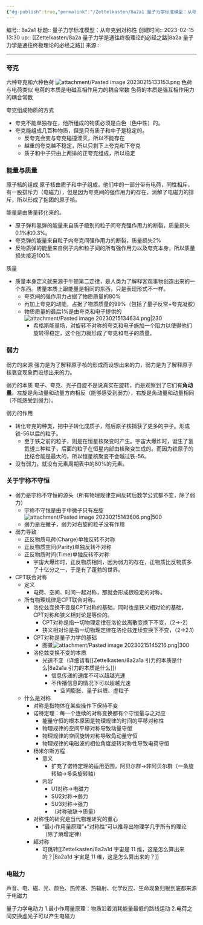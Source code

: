 ```yaml
---
{"dg-publish":true,"permalink":"/Zettelkasten/8a2a1 量子力学标准模型：从夸克到对称性/","dgPassFrontmatter":true}
---
```


编号:: 8a2a1
标题:: 量子力学标准模型：从夸克到对称性
创建时间:: 2023-02-15 13:30
up:: [[Zettelkasten/8a2a 量子力学是通往终极理论的必经之路\|8a2a 量子力学是通往终极理论的必经之路]]
来源:: 

---
### 夸克
六种夸克和六种色荷
![attachment/Pasted image 20230215133153.png](/img/user/attachment/Pasted%20image%2020230215133153.png)
色荷与电荷类似
电荷的本质是电磁互相作用力的耦合常数
色荷的本质是强互相作用力的耦合常数

夸克组成物质的方式
- 夸克不能单独存在，他所组成的物质必须是白色（色中性）的。
- 夸克能组成几百种物质，但是只有质子和中子是稳定的。
	- 反夸克会变与夸克碰撞湮灭，所以不能存在
	- 越重的夸克越不稳定，所以只剩下上夸克和下夸克
	- 质子和中子只由上两排的正夸克组成，所以稳定



### 能量与质量
原子核的组成
原子核由质子和中子组成，他们中的一部分带有电荷，同性相斥，有一股排斥力（电磁力），但是因为夸克间的强作用力的存在，消解了电磁力的排斥，所以形成了抱团的原子核。

能量是由质量转化来的。
- 原子弹和氢弹的能量来自质子级别的粒子间夸克强作用力的断裂，质量损失0.1%和0.3%。
- 夸克弹的能量来自粒子内夸克间强作用力的断裂，质量损失2%
- 反物质弹的能量来自例子内和粒子间的所有强作用力以及夸克本身，所以质量损失接近100%

质量
- 质量本身定义就来源于牛顿第二定律，是人类为了解释客观事物创造出来的一个东西。质量本质上跟能量是相同的东西，只是表现形式不一样。
	- 夸克间的强作用力占据了物质质量的80%
	- 再加上夸克的动能，占据了物质质量的99%（包括了量子反常+夸克凝胶）
	- 物质质量的最后1%是由夸克和电子提供的![attachment/Pasted image 20230215134634.png|230](/img/user/attachment/Pasted%20image%2020230215134634.png)
		- 希格斯能量场，对旋转不对称的夸克和电子施加一个阻力以使得他们旋转得稳定，这个阻力就形成了夸克和电子的质量。



### 弱力
弱力的来源
强力是为了解释原子核的形成而设想出来的力，弱力是为了解释原子核衰变现象而设想出来的力。

弱力的本质
电子、夸克、光子自旋不是说真实在旋转，而是观察到了它们有**角动量**。左旋是角动量和动量方向相反（能够感受到弱力），右旋是角动量和动量相同（不能感受到弱力）。

弱力的作用
- 转化夸克的种类，把中子转化成质子，然后原子核捕获了更多的中子。形成铁-56以后的粒子。
	- 至于铁之前的粒子，则是在恒星核聚变时产生。宇宙大爆炸时，诞生了氢氦锂三种粒子，后面的粒子在恒星内部由核聚变生成的。而因为铁原子的比结合能是最大的，所以恒星核聚变不会越过铁-56。
- 没有弱力，就没有元素周期表中的80%的元素。




### 关于宇称不守恒
- 弱力是宇称不守恒的源头（所有物理规律空间反转后数学公式都不变，除了弱力）
	- 宇称不守恒是由于中微子只有左旋![attachment/Pasted image 20230215143606.png|500](/img/user/attachment/Pasted%20image%2020230215143606.png)
	- 弱力是左撇子，弱力对右旋的粒子没有作用
- 弱力导致
	- 正反物质电荷(Charge)单独反转不对称
	- 正反物质空间(Parity)单独反转不对称
	- 正反物质时间(Time)单独反转不对称
		- 宇宙大爆炸时，正反物质相同，因为弱力的存在，正物质比反物质多了十亿分之一，于是有了蓬勃的世界。
- CPT联合对称
	- 定义
		- 电荷、空间、时间一起对称，那就会形成很稳定的对称。
	- 所有物理规律是CPT联合对称。
		- 洛伦兹变换不变是CPT对称的基础，同时也是狭义相对论的基础，CPT对称和狭义相对论是等价的。 
			- CPT对称是指一切物理定律在洛伦兹离散变换下不变，（2->-2）
			- 狭义相对论是指一切物理定律在洛伦兹连续变换下不变，（2->2.1）
		- CPT对称是量子力学的基础
			- 图景![attachment/Pasted image 20230215145216.png|300](/img/user/attachment/Pasted%20image%2020230215145216.png)
		- 洛伦兹变换不变的本质
			- 光速不变（详细请看[[Zettelkasten/8a2a1a 引力的本质是什么\|8a2a1a 引力的本质是什么]]）
				- 信息传递的速度不可以超越光速
				- 不传播信息的情况下可以超越光速
					- 空间膨胀、量子纠缠、虚粒子
	- 什么是对称
		- 对称是指物体在某些操作下保持不变
		- 诺特定理：每一个连续的对称变换都有个守恒量与之对应
			- 能量守恒的根本原因是物理规律的时间的平移对称性
			- 物理规律的空间平移对称导致动量守恒
			- 物理规律的空间旋转对称导致角动量守恒
			- 物理规律的电磁波的相位角度旋转对称性导致电荷守恒
		- 杨米尔斯方程
			- 意义
				- 扩充了诺特定理的适用范围，阿贝尔群→非阿贝尔群（一条旋转轴→多条旋转轴）
			- 内容
				- U1对称->电磁力
				- SU2对称->弱力
				- SU3对称->强力
				- （对称破缺->质量）
		- 对称性的研究是当代物理研究的重心
			- “最小作用量原理”+“对称性”可以推导出物理学几乎所有的理论（除了熵增定律）
		- 超对称
			- 可跳转[[Zettelkasten/8a2a1d 宇宙是 11 维，这是怎么算出来的？\|8a2a1d 宇宙是 11 维，这是怎么算出来的？]]




### 电磁力

声音、电、磁、光、颜色、热传递、热辐射、化学反应、生命现象归根到底都来源于电磁力

量子力学电动力
1.最小作用量原理：物质沿着消耗能量最低的路线运动
2.电荷之间交换虚光子可以产生电磁力